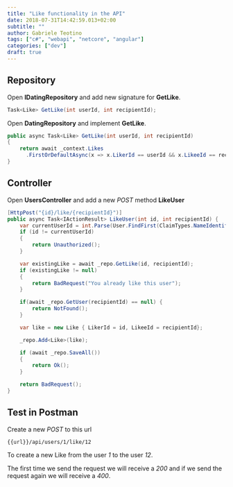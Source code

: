 ```yaml
---
title: "Like functionality in the API"
date: 2018-07-31T14:42:59.013+02:00
subtitle: ""
author: Gabriele Teotino
tags: ["c#", "webapi", "netcore", "angular"]
categories: ["dev"]
draft: true
---
```


## Repository

Open **IDatingRepository** and add new signature for **GetLike**.

```csharp
Task<Like> GetLike(int userId, int recipientId);
```

Open **DatingRepository** and implement **GetLike**.

```csharp
public async Task<Like> GetLike(int userId, int recipientId)
{
    return await _context.Likes
      .FirstOrDefaultAsync(x => x.LikerId == userId && x.LikeeId == recipientId);
}
```

## Controller

Open **UsersController** and add a new *POST* method **LikeUser**

```csharp
[HttpPost("{id}/like/{recipientId}")]
public async Task<IActionResult> LikeUser(int id, int recipientId) {
    var currentUserId = int.Parse(User.FindFirst(ClaimTypes.NameIdentifier).Value);
    if (id != currentUserId)
    {
        return Unauthorized();
    }

    var existingLike = await _repo.GetLike(id, recipientId);
    if (existingLike != null)
    {
        return BadRequest("You already like this user");
    }

    if(await _repo.GetUser(recipientId) == null) {
        return NotFound();
    }

    var like = new Like { LikerId = id, LikeeId = recipientId};

    _repo.Add<Like>(like);

    if (await _repo.SaveAll())
    {
        return Ok();
    }

    return BadRequest();
}
```

## Test in Postman

Create a new *POST* to this url

```
{{url}}/api/users/1/like/12
```

To create a new Like from the user *1* to the user *12*.

The first time we send the request we will receive a *200* and if we send the request again we will receive a *400*.
